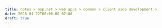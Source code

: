 ```yaml
---
title: notes > asp.net > web apps > common > client side development > browser link
date: 2023-04-22T00:00:00-07:00
draft: true
---
```

